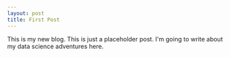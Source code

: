 ```yaml
---
layout: post
title: First Post
---
```


This is my new blog. This is just a placeholder post. I'm going to write about my data science adventures here.
